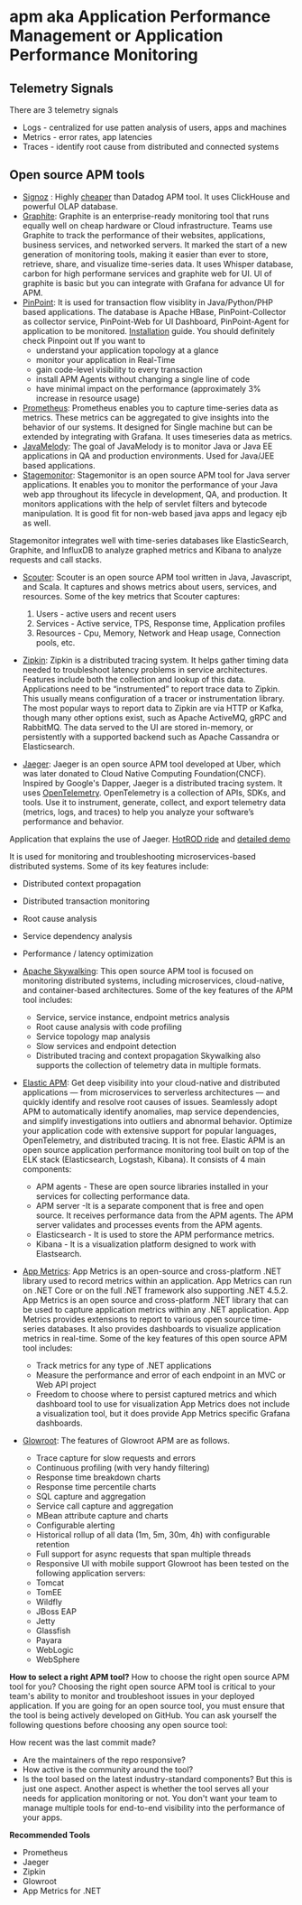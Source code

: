# apm aka Application Performance Management or Application Performance Monitoring
## Telemetry Signals
There are 3 telemetry signals
- Logs - centralized for use patten analysis of users, apps and machines
- Metrics - error rates, app latencies
- Traces - identify root cause from distributed and connected systems

## Open source APM tools
- [Signoz](https://signoz.io/) : Highly [cheaper](https://signoz.io/blog/pricing-comparison-signoz-vs-datadog-vs-newrelic-vs-grafana/) than Datadog APM tool. It uses ClickHouse and powerful OLAP database.
- [Graphite](https://graphiteapp.org/): Graphite is an enterprise-ready monitoring tool that runs equally well on cheap hardware or Cloud infrastructure. Teams use Graphite to track the performance of their websites, applications, business services, and networked servers. It marked the start of a new generation of monitoring tools, making it easier than ever to store, retrieve, share, and visualize time-series data. It uses Whisper database, carbon for high performane services and graphite web for UI. UI of graphite is basic but you can integrate with Grafana for advance UI for APM.
- [PinPoint](https://pinpoint-apm.github.io/pinpoint/):  It is used  for transaction flow visiblity in Java/Python/PHP based applications. The database is Apache HBase, PinPoint-Collector as collector service, PinPoint-Web for UI Dashboard, PinPoint-Agent for application to be monitored. [Installation](https://pinpoint-apm.github.io/pinpoint/installation.html) guide. You should definitely check Pinpoint out If you want to
  - understand your application topology at a glance
  - monitor your application in Real-Time
  - gain code-level visibility to every transaction
  - install APM Agents without changing a single line of code
  - have minimal impact on the performance (approximately 3% increase in resource usage)
- [Prometheus](https://prometheus.io/): Prometheus enables you to capture time-series data as metrics. These metrics can be aggregated to give insights into the behavior of our systems. It designed for Single machine but can be extended by integrating with Grafana. It uses timeseries data as metrics.
- [JavaMelody](https://github.com/javamelody/javamelody): The goal of JavaMelody is to monitor Java or Java EE applications in QA and production environments. Used for Java/JEE based applications. 
- [Stagemonitor](https://www.stagemonitor.org/): Stagemonitor is an open source APM tool for Java server applications. It enables you to monitor the performance of your Java web app throughout its lifecycle in development, QA, and production. It monitors applications with the help of servlet filters and bytecode manipulation. It is good fit for non-web based java apps and legacy ejb as well.

Stagemonitor integrates well with time-series databases like ElasticSearch, Graphite, and InfluxDB to analyze graphed metrics and Kibana to analyze requests and call stacks.
- [Scouter](https://github.com/scouter-project/scouter): Scouter is an open source APM tool written in Java, Javascript, and Scala. It captures and shows metrics about users, services, and resources. Some of the key metrics that Scouter captures:

  1. Users - active users and recent users
  2. Services - Active service, TPS, Response time, Application profiles
  3. Resources - Cpu, Memory, Network and Heap usage, Connection pools, etc.
- [Zipkin](https://zipkin.io/): Zipkin is a distributed tracing system. It helps gather timing data needed to troubleshoot latency problems in service architectures. Features include both the collection and lookup of this data. Applications need to be “instrumented” to report trace data to Zipkin. This usually means configuration of a tracer or instrumentation library. The most popular ways to report data to Zipkin are via HTTP or Kafka, though many other options exist, such as Apache ActiveMQ, gRPC and RabbitMQ. The data served to the UI are stored in-memory, or persistently with a supported backend such as Apache Cassandra or Elasticsearch.
- [Jaeger](https://www.jaegertracing.io/): Jaeger is an open source APM tool developed at Uber, which was later donated to Cloud Native Computing Foundation(CNCF). Inspired by Google's Dapper, Jaeger is a distributed tracing system. It uses [OpenTelemetry](https://opentelemetry.io/). OpenTelemetry is a collection of APIs, SDKs, and tools. Use it to instrument, generate, collect, and export telemetry data (metrics, logs, and traces) to help you analyze your software’s performance and behavior.

Application that explains the use of Jaeger. [HotROD ride](https://github.com/jaegertracing/jaeger/tree/main/examples/hotrod) and [detailed demo](https://medium.com/opentracing/take-opentracing-for-a-hotrod-ride-f6e3141f7941)

It is used for monitoring and troubleshooting microservices-based distributed systems. Some of its key features include:

  - Distributed context propagation
  - Distributed transaction monitoring
  - Root cause analysis
  - Service dependency analysis
  - Performance / latency optimization
- [Apache Skywalking](): This open source APM tool is focused on monitoring distributed systems, including microservices, cloud-native, and container-based architectures. Some of the key features of the APM tool includes:

  - Service, service instance, endpoint metrics analysis
  - Root cause analysis with code profiling
  - Service topology map analysis
  - Slow services and endpoint detection
  - Distributed tracing and context propagation
Skywalking also supports the collection of telemetry data in multiple formats.


- [Elastic APM](https://www.elastic.co/observability/application-performance-monitoring): Get deep visibility into your cloud-native and distributed applications — from microservices to serverless architectures — and quickly identify and resolve root causes of issues. Seamlessly adopt APM to automatically identify anomalies, map service dependencies, and simplify investigations into outliers and abnormal behavior. Optimize your application code with extensive support for popular languages, OpenTelemetry, and distributed tracing. It is not free.
Elastic APM is an open source application performance monitoring tool built on top of the ELK stack (Elasticsearch, Logstash, Kibana). It consists of 4 main components:

  - APM agents - These are open source libraries installed in your services for collecting performance data.
  - APM server -It is a separate component that is free and open source. It receives performance data from the APM agents. The APM server validates and processes events from the APM agents.
  - Elasticsearch - It is used to store the APM performance metrics.
  - Kibana - It is a visualization platform designed to work with Elastsearch.
- [App Metrics](https://www.app-metrics.io/): App Metrics is an open-source and cross-platform .NET library used to record metrics within an application. App Metrics can run on .NET Core or on the full .NET framework also supporting .NET 4.5.2. App Metrics is an open source and cross-platform .NET library that can be used to capture application metrics within any .NET application. App Metrics provides extensions to report to various open source time-series databases. It also provides dashboards to visualize application metrics in real-time. Some of the key features of this open source APM tool includes:

  - Track metrics for any type of .NET applications
  - Measure the performance and error of each endpoint in an MVC or Web API project
  - Freedom to choose where to persist captured metrics and which dashboard tool to use for visualization
App Metrics does not include a visualization tool, but it does provide App Metrics specific Grafana dashboards.
- [Glowroot](https://glowroot.org/): The features of Glowroot APM are as follows.
  - Trace capture for slow requests and errors
  - Continuous profiling (with very handy filtering)
  - Response time breakdown charts
  - Response time percentile charts
  - SQL capture and aggregation
  - Service call capture and aggregation
  - MBean attribute capture and charts
  - Configurable alerting
  - Historical rollup of all data (1m, 5m, 30m, 4h) with configurable retention
  - Full support for async requests that span multiple threads
  - Responsive UI with mobile support
  Glowroot has been tested on the following application servers:
  -  Tomcat
  - TomEE
  - Wildfly
  - JBoss EAP
  - Jetty
  - Glassfish
  - Payara
  - WebLogic
  - WebSphere

**How to select a right APM tool?**
How to choose the right open source APM tool for you?
Choosing the right open source APM tool is critical to your team's ability to monitor and troubleshoot issues in your deployed application. If you are going for an open source tool, you must ensure that the tool is being actively developed on GitHub. You can ask yourself the following questions before choosing any open source tool:

How recent was the last commit made?
- Are the maintainers of the repo responsive?
- How active is the community around the tool?
- Is the tool based on the latest industry-standard components?
But this is just one aspect. Another aspect is whether the tool serves all your needs for application monitoring or not. You don't want your team to manage multiple tools for end-to-end visibility into the performance of your apps.

**Recommended Tools**
- Prometheus
- Jaeger
- Zipkin
- Glowroot
- App Metrics for .NET
